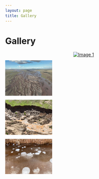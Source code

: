 ```yaml
---
layout: page
title: Gallery
---
```


# Gallery

<div style="display: flex; flex-wrap: wrap; gap: 10px; justify-content: center;">
  <a href="files/images/yrsr_qml.jpg" data-lightbox="gallery" data-title="Image 1">
    <img src="files//images/yrsr_qml.jpg" alt="Image 1" style="width: 30%; height: auto;" />
  </a>
  <a href="files//images/yrsr_tth.jpg" data-lightbox="gallery" data-title="Image 2">
    <img src="files//images/yrsr_tth.jpg" alt="Image 2" style="width: 30%; height: auto;" />
  </a>
  <a href="files//images/fhs_rts.jpg" data-lightbox="gallery" data-title="Image 3">
    <img src="files//images/fhs_rts.jpg" alt="Image 3" style="width: 30%; height: auto;" />
  </a>
  <a href="files//images/fhs_bubble.jpg" data-lightbox="gallery" data-title="Image 4">
    <img src="files//images/fhs_bubble.jpg" alt="Image 4" style="width: 30%; height: auto;" />
  </a>
  <!-- Continue as needed -->
</div>